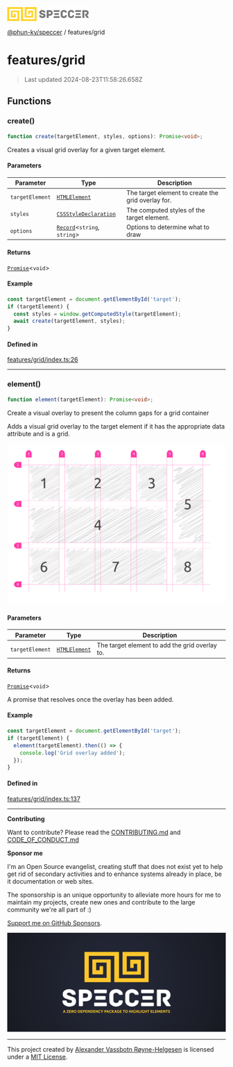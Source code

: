 <div>
  <img alt="SPECCER logo" src="https://raw.githubusercontent.com/phun-ky/speccer/main/public/logo-speccer-horizontal-colored-package.svg?raw=true" style="max-height:32px;" />
</div>

[@phun-ky/speccer](../README.md) / features/grid

# features/grid

> Last updated 2024-08-23T11:58:26.658Z

## Functions

### create()

```ts
function create(targetElement, styles, options): Promise<void>;
```

Creates a visual grid overlay for a given target element.

#### Parameters

| Parameter       | Type                                                                                                             | Description                                        |
| --------------- | ---------------------------------------------------------------------------------------------------------------- | -------------------------------------------------- |
| `targetElement` | [`HTMLElement`](https://developer.mozilla.org/docs/Web/API/HTMLElement)                                          | The target element to create the grid overlay for. |
| `styles`        | [`CSSStyleDeclaration`](https://developer.mozilla.org/docs/Web/API/CSSStyleDeclaration)                          | The computed styles of the target element.         |
| `options`       | [`Record`](https://www.typescriptlang.org/docs/handbook/utility-types.html#recordkeys-type)\<`string`, `string`> | Options to determine what to draw                  |

#### Returns

[`Promise`](https://developer.mozilla.org/docs/Web/JavaScript/Reference/Global_Objects/Promise)\<`void`>

#### Example

```ts
const targetElement = document.getElementById('target');
if (targetElement) {
  const styles = window.getComputedStyle(targetElement);
  await create(targetElement, styles);
}
```

#### Defined in

[features/grid/index.ts:26](https://github.com/phun-ky/speccer/blob/main/src/features/grid/index.ts#L26)

---

### element()

```ts
function element(targetElement): Promise<void>;
```

Create a visual overlay to present the column gaps for a grid container

Adds a visual grid overlay to the target element if it has the appropriate data attribute and is a grid.

![grid](https://github.com/phun-ky/speccer/blob/main/public/grid.png?raw=true)

#### Parameters

| Parameter       | Type                                                                    | Description                                    |
| --------------- | ----------------------------------------------------------------------- | ---------------------------------------------- |
| `targetElement` | [`HTMLElement`](https://developer.mozilla.org/docs/Web/API/HTMLElement) | The target element to add the grid overlay to. |

#### Returns

[`Promise`](https://developer.mozilla.org/docs/Web/JavaScript/Reference/Global_Objects/Promise)\<`void`>

A promise that resolves once the overlay has been added.

#### Example

```ts
const targetElement = document.getElementById('target');
if (targetElement) {
  element(targetElement).then(() => {
    console.log('Grid overlay added');
  });
}
```

#### Defined in

[features/grid/index.ts:137](https://github.com/phun-ky/speccer/blob/main/src/features/grid/index.ts#L137)

---

**Contributing**

Want to contribute? Please read the [CONTRIBUTING.md](https://github.com/phun-ky/speccer/blob/main/CONTRIBUTING.md) and [CODE_OF_CONDUCT.md](https://github.com/phun-ky/speccer/blob/main/CODE_OF_CONDUCT.md)

**Sponsor me**

I'm an Open Source evangelist, creating stuff that does not exist yet to help get rid of secondary activities and to enhance systems already in place, be it documentation or web sites.

The sponsorship is an unique opportunity to alleviate more hours for me to maintain my projects, create new ones and contribute to the large community we're all part of :)

[Support me on GitHub Sponsors](https://github.com/sponsors/phun-ky).

![Speccer banner, with logo and slogan: A zero dependency package to highlight elements](https://github.com/phun-ky/speccer/blob/main/public/speccer-banner.png?raw=true)

---

This project created by [Alexander Vassbotn Røyne-Helgesen](http://phun-ky.net) is licensed under a [MIT License](https://choosealicense.com/licenses/mit/).
